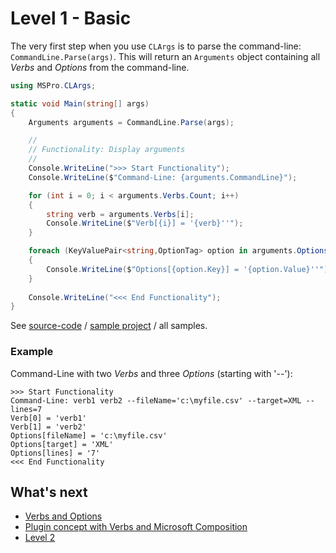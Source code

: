 # Level 1 - Basic

The very first step when you use `CLArgs` is to parse the command-line: `CommandLine.Parse(args)`. This will return an `Arguments` object containing all *Verbs* and *Options* from the command-line.

```csharp
using MSPro.CLArgs;

static void Main(string[] args)
{
	Arguments arguments = CommandLine.Parse(args);

	//
	// Functionality: Display arguments
	// 
	Console.WriteLine(">>> Start Functionality");
	Console.WriteLine($"Command-Line: {arguments.CommandLine}");

	for (int i = 0; i < arguments.Verbs.Count; i++)
	{
		string verb = arguments.Verbs[i];
		Console.WriteLine($"Verb[{i}] = '{verb}''");
	}

	foreach (KeyValuePair<string,OptionTag> option in arguments.Options)
	{
		Console.WriteLine($"Options[{option.Key}] = '{option.Value}''");
	}
	
	Console.WriteLine("<<< End Functionality");
}
```

See [source-code](../../samples/Level1/Sample1/Program.cs) / [sample project](../../samples/Level1/Sample1) / all samples.

### Example

Command-Line with two *Verbs* and three *Options* (starting with '--'):

```batch
>>> Start Functionality
Command-Line: verb1 verb2 --fileName='c:\myfile.csv' --target=XML --lines=7
Verb[0] = 'verb1'
Verb[1] = 'verb2'
Options[fileName] = 'c:\myfile.csv'
Options[target] = 'XML'
Options[lines] = '7'
<<< End Functionality
```

## What's next

* [Verbs and Options](verbsAndOptions.md)
* [Plugin concept with Verbs and Microsoft Composition](verbsWithComposition.md)
* [Level 2](../level2.md)